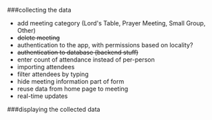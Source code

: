 ###collecting the data
* add meeting category (Lord's Table, Prayer Meeting, Small Group, Other)
* ~~delete meeting~~
* authentication to the app, with permissions based on locality?
* ~~authentication to database (backend stuff)~~
* enter count of attendance instead of per-person
* importing attendees
* filter attendees by typing
* hide meeting information part of form
* reuse data from home page to meeting
* real-time updates

###displaying the collected data
